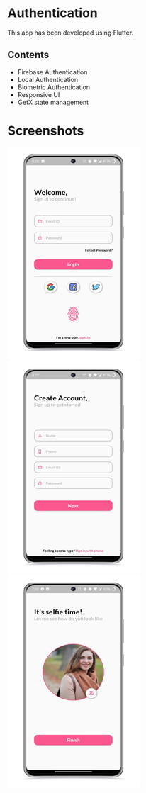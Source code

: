 # Authentication

This app has been developed using Flutter.

## Contents
* Firebase Authentication
* Local Authentication
* Biometric Authentication
* Responsive UI
* GetX state management

# Screenshots
<img src="sample/screenshot_1.jpg" width="300" height="480">  <img src="sample/screenshot_2.jpg" width="300" height="480">  <img src="sample/screenshot_3.jpg" width="300" height="480">
